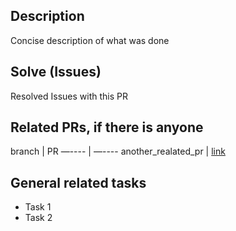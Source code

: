 ## Description

Concise description of what was done

## Solve (Issues)

Resolved Issues with this PR

## Related PRs, if there is anyone

branch | PR
—---- | —----
another_realated_pr | [link]()

## General related tasks 
* Task 1
* Task 2
